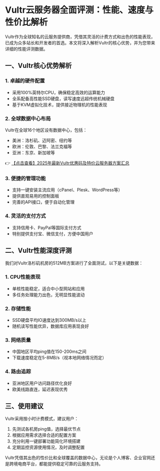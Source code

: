 # Vultr云服务器全面评测：性能、速度与性价比解析

Vultr作为全球知名的云服务提供商，凭借其灵活的计费方式和出色的性能表现，已成为众多站长和开发者的首选。本文将深入解析Vultr的核心优势，并为您带来详细的性能评测数据。

## 一、Vultr核心优势解析

### 1. 卓越的硬件配置
- 采用100%英特尔CPU，确保稳定高效的运算能力
- 全系配备高性能SSD硬盘，读写速度远超传统机械硬盘
- 基于KVM虚拟化技术，提供接近物理机的性能表现

### 2. 全球数据中心布局
Vultr在全球16个地区设有数据中心，包括：
- 美洲：洛杉矶、迈阿密、纽约等
- 欧洲：伦敦、巴黎、法兰克福等
- 亚洲：东京、新加坡等

👉 [【点击查看】2025年最新Vultr优惠码及特价云服务器方案汇总](https://bit.ly/VuLtr)

### 3. 便捷的管理功能
- 支持一键安装主流应用（cPanel、Plesk、WordPress等）
- 提供直观易用的控制面板
- 完善的API接口，便于自动化管理

### 4. 灵活的支付方式
- 支持信用卡、PayPal等国际支付方式
- 特别提供支付宝、微信支付，方便中国用户

## 二、Vultr性能深度评测

我们对Vultr洛杉矶机房的512MB方案进行了全面测试，以下是关键数据：

### 1. CPU性能表现
- 单核性能稳定，适合中小型网站和应用
- 多任务处理能力出色，无明显性能波动

### 2. 存储性能
- SSD硬盘平均IO速度达到300MB/s以上
- 随机读写性能优异，数据库应用表现良好

### 3. 网络质量
- 中国地区平均ping值在150-200ms之间
- 下载速度稳定在5-8MB/s（视本地网络情况而定）

### 4. 路由追踪
- 亚洲地区用户访问路径优化良好
- 欧美线路直连，延迟表现优秀

## 三、使用建议

Vultr采用按小时计费模式，建议用户：
1. 先测试各机房ping值，选择最优节点
2. 根据应用需求选择合适的配置方案
3. 充分利用一键部署功能简化环境搭建
4. 定期监控资源使用情况，及时调整配置

Vultr凭借其出色的性价比和全球覆盖的数据中心，无论是个人博客、企业官网还是跨境电商平台，都能提供稳定可靠的云服务支持。